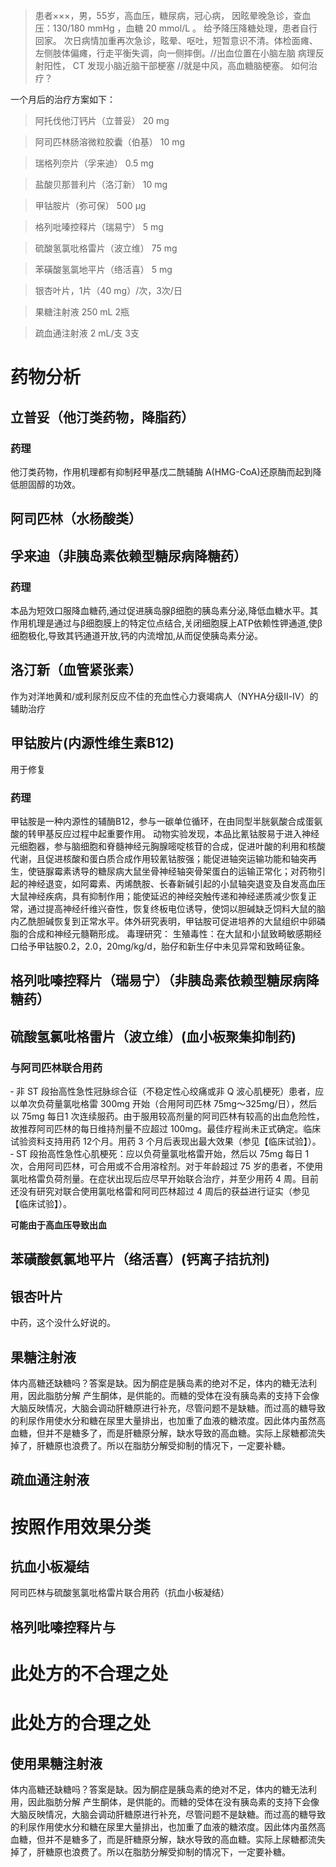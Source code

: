 > 患者×××，男，55岁，高血压，糖尿病，冠心病，
因眩晕晚急诊，查血压：130/180 mmHg ，血糖 20 mmol/L 。
给予降压降糖处理，患者自行回家。
次日病情加重再次急诊，眩晕、呕吐，短暂意识不清。体检面瘫、左侧肢体偏瘫，行走平衡失调，向一侧摔倒。//出血位置在小脑左脑
病理反射阳性， CT 发现小脑近脑干部梗塞 //就是中风，高血糖脑梗塞。
如何治疗？

一个月后的治疗方案如下：

> 阿托伐他汀钙片（立普妥） 20 mg

> 阿司匹林肠溶微粒胶囊（伯基） 10 mg

> 瑞格列奈片（孚来迪） 0.5 mg

> 盐酸贝那普利片（洛汀新） 10 mg

> 甲钴胺片（弥可保） 500 μg

> 格列吡嗪控释片（瑞易宁） 5 mg

> 硫酸氢氯吡格雷片（波立维） 75 mg

> 苯磺酸氢氯地平片（络活喜） 5 mg

> 银杏叶片，1片（40 mg）/次，3次/日

> 果糖注射液 250 mL 2瓶

> 疏血通注射液 2 mL/支 3支


# 药物分析

## 立普妥（他汀类药物，降脂药）
### 药理
他汀类药物，作用机理都有抑制羟甲基戊二酰辅酶 A(HMG-CoA)还原酶而起到降低胆固醇的功效。


## 阿司匹林（水杨酸类）

## 孚来迪（非胰岛素依赖型糖尿病降糖药）
### 药理
本品为短效口服降血糖药,通过促进胰岛腺β细胞的胰岛素分泌,降低血糖水平。其作用机理是通过与β细胞膜上的特定位点结合,关闭细胞膜上ATP依赖性钾通道,使β细胞极化,导致其钙通道开放,钙的内流增加,从而促使胰岛素分泌。

## 洛汀新（血管紧张素）

作为对洋地黄和/或利尿剂反应不佳的充血性心力衰竭病人（NYHA分级Ⅱ-Ⅳ）的辅助治疗

## 甲钴胺片(内源性维生素B12)
用于修复
### 药理
甲钴胺是一种内源性的辅酶B12，参与一碳单位循环，在由同型半胱氨酸合成蛋氨酸的转甲基反应过程中起重要作用。
动物实验发现，本品比氰钴胺易于进入神经元细胞器，参与脑细胞和脊髓神经元胸腺嘧啶核苷的合成，促进叶酸的利用和核酸代谢，且促进核酸和蛋白质合成作用较氰钴胺强；能促进轴突运输功能和轴突再生，使链脲霉素诱导的糖尿病大鼠坐骨神经轴突骨架蛋白的运输正常化；对药物引起的神经退变，如阿霉素、丙烯酰胺、长春新碱引起的小鼠轴突退变及自发高血压大鼠神经疾病，具有抑制作用；能使延迟的神经突触传递和神经递质减少恢复正常，通过提高神经纤维兴奋性，恢复终板电位诱导，使饲以胆碱缺乏饲料大鼠的脑内乙酰胆碱恢复到正常水平。体外研究表明，甲钴胺可促进培养的大鼠组织中卵磷脂的合成和神经元髓鞘形成。
毒理研究：
生殖毒性：在大鼠和小鼠致畸敏感期经口给予甲钴胺0.2，2.0，20mg/kg/d，胎仔和新生仔中未见异常和致畸征象。

## 格列吡嗪控释片（瑞易宁）（非胰岛素依赖型糖尿病降糖药）

## 硫酸氢氯吡格雷片（波立维）(血小板聚集抑制药)
### 与阿司匹林联合用药
‐ 非 ST 段抬高性急性冠脉综合征（不稳定性心绞痛或非 Q 波心肌梗死）患者，应以单次负荷量氯吡格雷 300mg 开始（合用阿司匹林 75mg～325mg/日），然后以 75mg 每日1 次连续服药。由于服用较高剂量的阿司匹林有较高的出血危险性，故推荐阿司匹林的每日维持剂量不应超过 100mg。最佳疗程尚未正式确定。临床试验资料支持用药 12个月。用药 3 个月后表现出最大效果（参见【临床试验】）。
‐ ST 段抬高性急性心肌梗死：应以负荷量氯吡格雷开始，然后以 75mg 每日 1 次，合用阿司匹林，可合用或不合用溶栓剂。对于年龄超过 75 岁的患者，不使用氯吡格雷负荷剂量。在症状出现后应尽早开始联合治疗，并至少用药 4 周。目前还没有研究对联合使用氯吡格雷和阿司匹林超过 4 周后的获益进行证实（参见【临床试验】）。

**可能由于高血压导致出血**

## 苯磺酸氨氯地平片（络活喜）(钙离子拮抗剂)

## 银杏叶片
中药，这个没什么好说的。

## 果糖注射液
体内高糖还缺糖吗？答案是缺。因为酮症是胰岛素的绝对不足，体内的糖无法利用，因此脂肪分解 产生酮体，是供能的。而糖的受体在没有胰岛素的支持下会像大脑反映情况，大脑会调动肝糖原进行补充，尽管问题不是缺糖。而过高的糖导致的利尿作用使水分和糖在尿里大量排出，也加重了血液的糖浓度。因此体内虽然高血糖，但并不是糖多了，而是肝糖原分解，缺水导致的高血糖。实际上尿糖都流失掉了，肝糖原也浪费了。所以在脂肪分解受抑制的情况下，一定要补糖。

## 疏血通注射液

# 按照作用效果分类
## 抗血小板凝结
阿司匹林与硫酸氢氯吡格雷片联合用药（抗血小板凝结）



## 格列吡嗪控释片与

# 此处方的不合理之处

# 此处方的合理之处
## 使用果糖注射液
体内高糖还缺糖吗？答案是缺。因为酮症是胰岛素的绝对不足，体内的糖无法利用，因此脂肪分解 产生酮体，是供能的。而糖的受体在没有胰岛素的支持下会像大脑反映情况，大脑会调动肝糖原进行补充，尽管问题不是缺糖。而过高的糖导致的利尿作用使水分和糖在尿里大量排出，也加重了血液的糖浓度。因此体内虽然高血糖，但并不是糖多了，而是肝糖原分解，缺水导致的高血糖。实际上尿糖都流失掉了，肝糖原也浪费了。所以在脂肪分解受抑制的情况下，一定要补糖。
